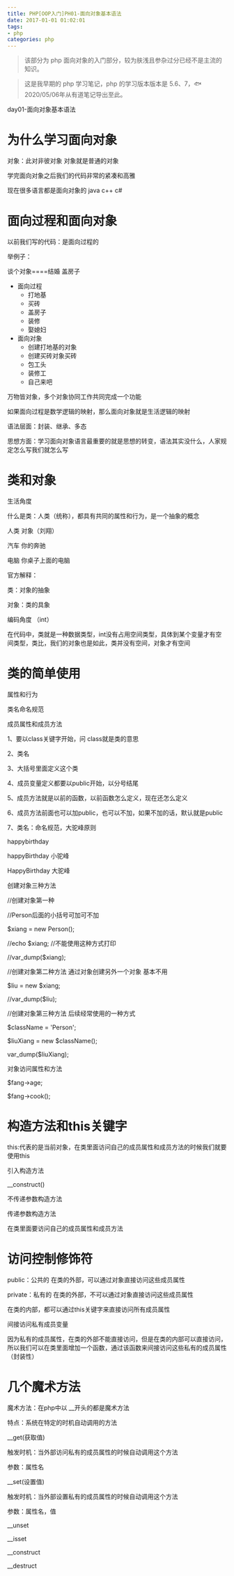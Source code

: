 ```yaml
---
title: PHP[OOP入门]PH01-面向对象基本语法
date: 2017-01-01 01:02:01
tags:
- php
categories: php
---
```


> 该部分为 php 面向对象的入门部分，较为肤浅且参杂过分已经不是主流的知识。

> 这是我早期的 php 学习笔记，php 的学习版本版本是 5.6、7，🐟2020/05/06年从有道笔记导出至此。


day01-面向对象基本语法

# 为什么学习面向对象

对象：此对非彼对象 对象就是普通的对象

学完面向对象之后我们的代码非常的紧凑和高雅

现在很多语言都是面向对象的 java c++ c\#

# 面向过程和面向对象

以前我们写的代码：是面向过程的

举例子：

谈个对象====结婚 盖房子

- 面向过程
  - 打地基
  - 买砖
  - 盖房子
  - 装修
  - 娶媳妇
- 面向对象
  - 创建打地基的对象
  - 创建买砖对象买砖
  - 包工头
  - 装修工
  - 自己来吧


万物皆对象，多个对象协同工作共同完成一个功能

如果面向过程是数学逻辑的映射，那么面向对象就是生活逻辑的映射

语法层面：封装、继承、多态

思想方面：学习面向对象语言最重要的就是思想的转变，语法其实没什么，人家规定怎么写我们就怎么写

# 类和对象

生活角度

什么是类：人类（统称），都具有共同的属性和行为，是一个抽象的概念

人类 对象（刘翔）

汽车 你的奔驰

电脑 你桌子上面的电脑

官方解释：

类：对象的抽象

对象：类的具象

编码角度 （int）

在代码中，类就是一种数据类型，int没有占用空间类型，具体到某个变量才有空间类型，类比，我们的对象也是如此，类并没有空间，对象才有空间

# 类的简单使用

属性和行为

类名命名规范

成员属性和成员方法

1、要以class关键字开始，问 class就是类的意思

2、类名

3、大括号里面定义这个类

4、成员变量定义都要以public开始，以分号结尾

5、成员方法就是以前的函数，以前函数怎么定义，现在还怎么定义

6、成员方法前面也可以加public，也可以不加，如果不加的话，默认就是public

7、类名：命名规范，大驼峰原则

happybirthday

happyBirthday 小驼峰

HappyBirthday 大驼峰

创建对象三种方法

//创建对象第一种

//Person后面的小括号可加可不加

\$xiang = new Person();

//echo \$xiang; //不能使用这种方式打印

//var\_dump(\$xiang);

//创建对象第二种方法 通过对象创建另外一个对象 基本不用

\$liu = new \$xiang;

//var\_dump(\$liu);

//创建对象第三种方法 后续经常使用的一种方式

\$className = \'Person\';

\$liuXiang = new \$className();

var\_dump(\$liuXiang);

对象访问属性和方法

\$fang-\>age;

\$fang-\>cook();

# 构造方法和this关键字

this:代表的是当前对象，在类里面访问自己的成员属性和成员方法的时候我们就要使用this

引入构造方法

\_\_construct()

不传递参数构造方法

传递参数构造方法

在类里面要访问自己的成员属性和成员方法

# 访问控制修饰符

public：公共的 在类的外部，可以通过对象直接访问这些成员属性

private：私有的 在类的外部，不可以通过对象直接访问这些成员属性

在类的内部，都可以通过this关键字来直接访问所有成员属性

间接访问私有成员变量

因为私有的成员属性，在类的外部不能直接访问，但是在类的内部可以直接访问，所以我们可以在类里面增加一个函数，通过该函数来间接访问这些私有的成员属性（封装性）

# 几个魔术方法

魔术方法：在php中以 \_\_开头的都是魔术方法

特点：系统在特定的时机自动调用的方法

\_\_get(获取值)

触发时机：当外部访问私有的成员属性的时候自动调用这个方法

参数：属性名

\_\_set(设置值)

触发时机：当外部设置私有的成员属性的时候自动调用这个方法

参数：属性名，值

\_\_unset

\_\_isset

\_\_construct

\_\_destruct
